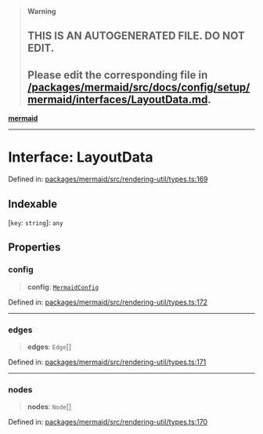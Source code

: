 > **Warning**
>
> ## THIS IS AN AUTOGENERATED FILE. DO NOT EDIT.
>
> ## Please edit the corresponding file in [/packages/mermaid/src/docs/config/setup/mermaid/interfaces/LayoutData.md](../../../../../packages/mermaid/src/docs/config/setup/mermaid/interfaces/LayoutData.md).

[**mermaid**](../../README.md)

---

# Interface: LayoutData

Defined in: [packages/mermaid/src/rendering-util/types.ts:169](https://github.com/mermaid-js/mermaid/blob/master/packages/mermaid/src/rendering-util/types.ts#L169)

## Indexable

\[`key`: `string`]: `any`

## Properties

### config

> **config**: [`MermaidConfig`](MermaidConfig.md)

Defined in: [packages/mermaid/src/rendering-util/types.ts:172](https://github.com/mermaid-js/mermaid/blob/master/packages/mermaid/src/rendering-util/types.ts#L172)

---

### edges

> **edges**: `Edge`\[]

Defined in: [packages/mermaid/src/rendering-util/types.ts:171](https://github.com/mermaid-js/mermaid/blob/master/packages/mermaid/src/rendering-util/types.ts#L171)

---

### nodes

> **nodes**: `Node`\[]

Defined in: [packages/mermaid/src/rendering-util/types.ts:170](https://github.com/mermaid-js/mermaid/blob/master/packages/mermaid/src/rendering-util/types.ts#L170)
